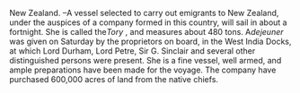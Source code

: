 New Zealand. –A vessel selected to carry out emigrants to New Zealand, under the auspices of a company formed in this country, will sail in about a fortnight. She is called the*Tory* , and measures about 480 tons. A*dejeuner*  was given on Saturday by the proprietors on board, in the West India Docks, at which Lord Durham, Lord Petre, Sir G. Sinclair and several other distinguished persons were present. She is a fine vessel, well armed, and ample preparations have been made for the voyage. The company have purchased 600,000 acres of land from the native chiefs.